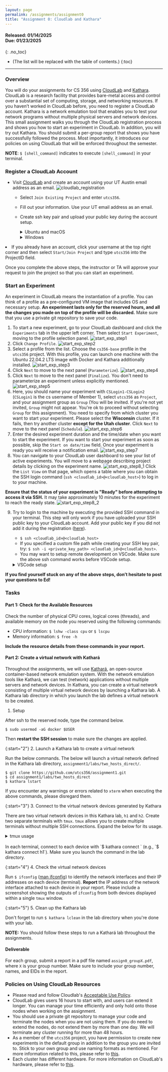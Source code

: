 ```yaml
---
layout: page
permalink: /assignments/assignment0
title: "Assignment 0: Cloudlab and Kathara"
---
```


#### **Released:** 01/14/2025 <br/> **Due:**	01/23/2025
{: .no_toc}

* (The list will be replaced with the table of contents.)
{:toc}

***

### Overview
You will do your assignments for CS 356 using  [CloudLab](http://cloudlab.us/) and [Kathara](https://www.kathara.org/). CloudLab is a research facility that provides bare-metal access and control over a substantial set of computing, storage, and networking resources. If you haven’t worked in CloudLab before, you need to register a CloudLab account. Kathara is a network emulation tool that enables you to test your network programs without multiple physical servers and network devices.
This small assignment walks you through the CloudLab registration process and shows you how to start an experiment in CloudLab. In addition, you will try out Kathara.
You should submit a per-group report that shows you have successfully followed the process.
Most importantly, it introduces our policies on using CloudLab that will be enforced throughout the semester.

**NOTE**: `$ [shell_command]` indicates to execute `[shell_command]` in your terminal.

### Register a CloudLab Account
* Visit [CloudLab](https://cloudlab.us/signup.php) and create an account using your UT Austin email address as an email.
![cloudlab_registration]({{site.baseurl}}/assets/img/assignments/assignment0/cloudlab_registration.png)
	* Select `Join Existing Project` and enter `utcs356`.
	* Fill out your information. Use your UT email address as an email.
	* Create ssh key pair and upload your public key during the account setup.
		<details>

		<summary markdown="span">Ubuntu and macOS</summary>

		1. Install OpenSSH \\
		macOS: `$ brew install openssh`\\
		Ubuntu: `$ sudo apt-get install openssh-client openssh-server`  
		2. Generate a key pair with `ssh-keygen`\\
		You can use the below example as it is or try other cryptographic algorithms you prefer (see [man ssh-keygen](https://man7.org/linux/man-pages/man1/ssh-keygen.1.html))  
		Example: `$ ssh-keygen -t rsa -b 4096`
		3. Type enter without typing any character when the prompt asks for the file path and passphrase. 
			* If you want to save your keys other than the default location, enter a file path (e.g., `~/foo/mykey`) to save your private key when the prompt asks for it. 
			* If you want additional security, type a passphrase when the prompt asks for it.
		4. The private key will be saved into the default location, `~/.ssh/id_rsa`. `~/.ssh/id_rsa` is your private key and `~/.ssh/id_rsa.pub` is your public key (upload this during the account registration).
      * If you specified a custom file path, your private and public keys will be located at the path you provided (e.g., `~/foo/mykey` for the private key and `~/foo/mykey.pub` for the public key).

		</details> 
		<details>
		<summary markdown="span">Windows</summary>
		* Check if `OpenSSH Client` is installed. (Windows 10 only)
			1. Open the Windows 10 Start menu and search for `Apps & Features`. In the `Apps & Features` heading, click `Optional Features`.
			2. Scroll down the list to see if `OpenSSH Client` is listed.  If not, click the plus sign next to `Add a feature`, select OpenSSH Client, and click `Install`.
		* Generate a ssh key pair. 
			1. Press the Windows key or open up the Start Menu. Type `cmd`.
			2. Under `Best Match`, click `Command Prompt`.
			3. In the command prompt, generate a key pair with `ssh-keygen`
			You can use the below example as it is or try other cryptographic algorithms you prefer (see [man ssh-keygen](https://man.openbsd.org/ssh-keygen.1))  
			Example: `$ ssh-keygen -t rsa -b 4096`
			4. Type enter without typing any character when the prompt asks for the file path and passphrase. If you want to save your keys other than the default location, enter a file path to save your private key. If you want additional security, type a passphrase when the prompt asks for it.			
			5. Open your file explorer.  You can now navigate to the hidden `.ssh` directory in your home folder (`C:\Users\[Username]`). You should see two new files. The identification is saved in the `id_rsa` file and the public key is labeled `id_rsa.pub`. Upload the public key during the account registration.
		* Source: [link](https://www.purdue.edu/science/scienceit/ssh-keys-windows.html)
		</details> 
* If you already have an account, click your username at the top right corner and then select `Start/Join Project` and type `utcs356` into the ProjectID field.

Once you complete the above steps, the instructor or TA will approve your request to join the project so that you can start an experiment.

### Start an Experiment
An experiment in CloudLab means the instantiation of a profile. You can think of a profile as a pre-configured VM image that includes OS and necessary setup. **An experiment lasts only for the reserved hours, and all the changes you made on top of the profile will be discarded.** Make sure that you use a private git repository to save your code.

1. To start a new experiment, go to your CloudLab dashboard and click the `Experiments` tab in the upper left corner. Then select `Start Experiment`, moving to the profile selection panel.
![start_exp_step1]({{site.baseurl}}/assets/img/assignments/assignment0/start_exp_step1.png)
2. Click `Change Profile`.
![start_exp_step2]({{site.baseurl}}/assets/img/assignments/assignment0/start_exp_step2.png)
3. Select a profile from the list. Choose the `cs356-base` profile in the `utcs356` project. With this profile, you can launch one machine with the Ubuntu 22.04.2 LTS image with Docker and Kathara additionally installed.
![start_exp_step3]({{site.baseurl}}/assets/img/assignments/assignment0/start_exp_step3.png)
4. Click `Next` to move to the next panel (`Parameterize`).
![start_exp_step4]({{site.baseurl}}/assets/img/assignments/assignment0/start_exp_step4.png)
5. Click `Next` to move to the next panel (`Finalize`). You don't need to parameterize an experiment unless explicitly mentioned.
![start_exp_step5]({{site.baseurl}}/assets/img/assignments/assignment0/start_exp_step5.png)
6. Here, you should name your experiment with `CSLogin1-CSLogin2` (`CSLogin1` is the cs username of Member 1), select `utcs356` as `Project`, and your assignment group as `Group` (You will be invited. If you're not yet invited, `Group` might not appear. You're ok to proceed without selecting `Group` for this assignment). You need to specify from which cluster you want to start your experiment. Please select the **Wisconsin** cluster. If it fails, then try another cluster **except for the Utah cluster**. Click `Next` to move to the next panel (`Schedule`).
![start_exp_step6]({{site.baseurl}}/assets/img/assignments/assignment0/start_exp_step6.png)
7. Enter the desired experiment duration and the time/date when you want to start the experiment. If you want to start your experiment as soon as possible, skip the `Start on date/time` field. Once your experiment is ready you will receive a notification email.
![start_exp_step7]({{site.baseurl}}/assets/img/assignments/assignment0/start_exp_step7.png)
8. You can navigate to your CloudLab user dashboard to see your list of active experiments. You will move to a webpage describing project details by clicking on the experiment name. 
![start_exp_step8_1]({{site.baseurl}}/assets/img/assignments/assignment0/start_exp_step8_1.png)
Click the `List View` on that page, which opens a table where you can obtain the SSH login command (`ssh <cloudlab_id>@<cloudlab_host>`) to log in to your machine.

**Ensure that the status of your experiment is "Ready" before attempting to access it via SSH.** It may take approximately 10 minutes for the experiment to reach the ready state.
![start_exp_step8_2]({{site.baseurl}}/assets/img/assignments/assignment0/start_exp_step8_2.png)

9. Try to login to the machine by executing the provided SSH command in your terminal. This step will only work if you have uploaded your SSH public key to your CloudLab account. Add your public key if you did not add it during the registration ([here](https://www.cloudlab.us/ssh-keys.php)). 
	* `$ ssh <cloudlab_id>@<cloudlab_host>`
	* If you specified a custom file path while creating your SSH key pair, try: `$ ssh -i <private_key_path> <cloudlab_id>@<cloudlab_host>`.
	* You may want to setup remote development on VSCode. Make sure the above ssh command works before VSCode setup.  
	<details>
	<summary markdown="span">VSCode setup</summary>
	1. Install the [Remote-SSH extension](https://marketplace.visualstudio.com/items?itemName=ms-vscode-remote.remote-ssh).
	2. In VS Code, select `Remote-SSH: Connect to Host...` from the Command Palette (F1) and use the same `<cloudlab_id>@<cloudlab_host>` as in the above ssh command.
	3. If VS Code cannot automatically detect the type of server you are connecting to, you will be asked to select the type manually. Select `Linux`.
	4. You can then open any folder or workspace on the remote machine using `File > Open...` or `File > Open Workspace...` just as you would locally!
	
	Refer to the [link](https://code.visualstudio.com/docs/remote/ssh#_connect-to-a-remote-host) for more detailed instructions.
	</details>
	
**If you find yourself stuck on any of the above steps, don’t hesitate to post your questions to Ed!**

### Tasks
#### Part 1: Check for the Available Resources
Check the number of physical CPU cores, logical cores (threads), and available memory on the node you reserved using the following commands:  
  * CPU information: `$ lshw -class cpu` or `$ lscpu`
  * Memory information: `$ free -h`

**Include the resource details from these commands in your report.**

#### Part 2: Create a virtual network with Kathará
Throughout the assignments, we will use [Kathará](https://www.kathara.org/), an open-source container-based network emulation system. With the network emulation tools like Kathará, we can test (network) applications without multiple servers and network devices. In Kathara, you can create a virtual network consisting of multiple virtual network devices by launching a Kathara lab. A Kathara lab directory in which you launch the lab defines a virtual network to be created. 

1. Setup  

After ssh to the reserved node, type the command below.  
```
$ sudo usermod -aG docker $USER
```  
Then **restart the SSH session** to make sure the changes are applied.    

{:start="2"}
2. Launch a Kathara lab to create a virtual network

Run the below commands. The below will launch a virtual network defined in the Kathara lab directory, `assignment1/labs/two_hosts_direct/`.
```
$ git clone https://github.com/utcs356/assignment1.git  
$ cd assignment1/labs/two_hosts_direct  
$ kathara lstart  
```
If you encounter any warnings or errors related to `xterm` when executing the above commands, please disregard them.

{:start="3"}
3. Connect to the virtual network devices generated by Kathara

There are two virtual network devices in this Kathara lab, `h1` and `h2`. Create two separate terminals with `tmux`. `tmux` allows you to create multiple terminals without multiple SSH connections. Expand the below for its usage.

<details>

<summary markdown="span">tmux usage</summary>
* A brief introduction to `tmux`  
With `tmux`, you can create multiple windows (full-sized terminals) and divide them into panes (splitted terminals) on a single SSH connection. Start a new tmux session on a SSH terminal, by typing `$ tmux`. To execute the tmux command such as creating and splitting a window, you should first type the trigger key (`Ctrl+b` by default) to change the cursor from a terminal to the `tmux` command bar. You can split the window vertically with `Ctrl+b %` and horizontally with `Ctrl+b "`. You can move cursors from a pane to adjacent panes by using `Ctrl+b <arrow_key>`. You can create a window with `Ctrl+b c`, move to the next window with `Ctrl+b n`, and go back to the previous window with `Ctrl+b p`.
* Make as many panes/windows as you want, then connect to the Kathara node on each pane/window.
* Refer to [here](https://tmuxcheatsheet.com/) for more details on how to use `tmux`.  

</details>

<br>
In each terminal, connect to each device with `$ kathara connect <device_name>` (e.g., `$ kathara connect h1`). Make sure you launch the command in the lab directory. 

{:start="4"}
4. Check the virtual network devices

Run `$ ifconfig` ([man ifconfig](https://man7.org/linux/man-pages/man8/ifconfig.8.html)) to identify the network interfaces and their IP addresses on each device (terminal). 
**Report** the IP address of the network interface attached to each device in your report. Please include a screenshot showing the outputs of `ifconfig` from both devices displayed within a single `tmux` window.

{:start="5"}
5. Clean up the Kathara lab

Don't forget to run `$ kathara lclean` in the lab directory when you're done with your lab.

**NOTE:** You should follow these steps to run a Kathará lab throughout the assignments.

#### Deliverable
For each group, submit a report in a pdf file named `assign0_groupX.pdf`, where `X` is your group number. Make sure to include your group number, names, and EIDs in the report.


### Policies on Using CloudLab Resources
* Please read and follow Cloudlab's [Acceptable Use Policy](https://www.cloudlab.us/aup.php).
* CloudLab gives users 16 hours to start with, and users can extend it longer. You can manage your time efficiently and only hold onto those nodes when working on the assignment. 
* You should use a private git repository to manage your code and terminate the nodes when you are not using them. If you do need to extend the nodes, do not extend them by more than one day. We will terminate any cluster running for more than 48 hours.
* As a member of the `utcs356` project, you have permission to create new experiments in the default group in addition to the group you are invited to. Stick to your own group and use naming formats as mentioned. For more information related to this, please refer to [this](https://deanofstudents.utexas.edu/conduct/academicintegrity.php).
* Each cluster has different hardware. For more information on CloudLab's hardware, please refer to [this](http://docs.cloudlab.us/hardware.html).
